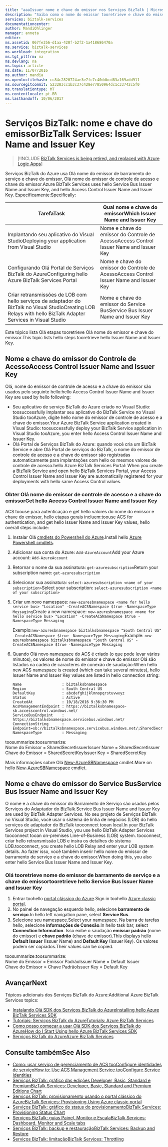 ```yaml
---
title: "aaaIssuer nome e chave do emissor nos Serviços BizTalk | Microsoft Docs"
description: "Saiba como o nome do emissor tooretrieve e chave do emissor de barramento de serviço ou controle de acesso (ACS) nos Serviços BizTalk. MABS, WABS"
services: biztalk-services
documentationcenter: 
author: MandiOhlinger
manager: anneta
editor: 
ms.assetid: 067fe356-d1aa-420f-b2f2-1a418686470a
ms.service: biztalk-services
ms.workload: integration
ms.tgt_pltfrm: na
ms.devlang: na
ms.topic: article
ms.date: 11/07/2016
ms.author: mandia
ms.openlocfilehash: cc84c2820724ae3e7fc7c40ddbcd83a169add911
ms.sourcegitcommit: 523283cc1b3c37c428e77850964dc1c33742c5f0
ms.translationtype: MT
ms.contentlocale: pt-BR
ms.lasthandoff: 10/06/2017
---
```

# <a name="biztalk-services-issuer-name-and-issuer-key"></a><span data-ttu-id="ca4d6-104">Serviços BizTalk: nome e chave do emissor</span><span class="sxs-lookup"><span data-stu-id="ca4d6-104">BizTalk Services: Issuer Name and Issuer Key</span></span>

> [!INCLUDE [BizTalk Services is being retired, and replaced with Azure Logic Apps](../../includes/biztalk-services-retirement.md)]

<span data-ttu-id="ca4d6-105">Serviços BizTalk do Azure usa Olá nome do emissor de barramento de serviço e chave do emissor, Olá nome do emissor de controle de acesso e chave do emissor.</span><span class="sxs-lookup"><span data-stu-id="ca4d6-105">Azure BizTalk Services uses hello Service Bus Issuer Name and Issuer Key, and hello Access Control Issuer Name and Issuer Key.</span></span> <span data-ttu-id="ca4d6-106">Especificamente:</span><span class="sxs-lookup"><span data-stu-id="ca4d6-106">Specifically:</span></span>

| <span data-ttu-id="ca4d6-107">Tarefa</span><span class="sxs-lookup"><span data-stu-id="ca4d6-107">Task</span></span> | <span data-ttu-id="ca4d6-108">Qual nome e chave do emissor</span><span class="sxs-lookup"><span data-stu-id="ca4d6-108">Which Issuer Name and Issuer Key</span></span> |
| --- | --- |
| <span data-ttu-id="ca4d6-109">Implantando seu aplicativo do Visual Studio</span><span class="sxs-lookup"><span data-stu-id="ca4d6-109">Deploying your application from Visual Studio</span></span> |<span data-ttu-id="ca4d6-110">Nome e chave do emissor do Controle de Acesso</span><span class="sxs-lookup"><span data-stu-id="ca4d6-110">Access Control Issuer Name and Issuer Key</span></span> |
| <span data-ttu-id="ca4d6-111">Configurando Olá Portal de Serviços BizTalk do Azure</span><span class="sxs-lookup"><span data-stu-id="ca4d6-111">Configuring hello Azure BizTalk Services Portal</span></span> |<span data-ttu-id="ca4d6-112">Nome e chave do emissor do Controle de Acesso</span><span class="sxs-lookup"><span data-stu-id="ca4d6-112">Access Control Issuer Name and Issuer Key</span></span> |
| <span data-ttu-id="ca4d6-113">Criar retransmissões de LOB com hello serviços de adaptador do BizTalk no Visual Studio</span><span class="sxs-lookup"><span data-stu-id="ca4d6-113">Creating LOB Relays with hello BizTalk Adapter Services in Visual Studio</span></span> |<span data-ttu-id="ca4d6-114">Nome e chave do emissor do Service Bus</span><span class="sxs-lookup"><span data-stu-id="ca4d6-114">Service Bus Issuer Name and Issuer Key</span></span> |

<span data-ttu-id="ca4d6-115">Este tópico lista Olá etapas tooretrieve Olá nome do emissor e chave do emissor.</span><span class="sxs-lookup"><span data-stu-id="ca4d6-115">This topic lists hello steps tooretrieve hello Issuer Name and Issuer Key.</span></span> 

## <a name="access-control-issuer-name-and-issuer-key"></a><span data-ttu-id="ca4d6-116">Nome e chave do emissor do Controle de Acesso</span><span class="sxs-lookup"><span data-stu-id="ca4d6-116">Access Control Issuer Name and Issuer Key</span></span>
<span data-ttu-id="ca4d6-117">Olá, nome do emissor de controle de acesso e a chave do emissor são usados pelo seguinte hello:</span><span class="sxs-lookup"><span data-stu-id="ca4d6-117">hello Access Control Issuer Name and Issuer Key are used by hello following:</span></span>

* <span data-ttu-id="ca4d6-118">Seu aplicativo de serviço BizTalk do Azure criado no Visual Studio: toosuccessfully implantar seu aplicativo do BizTalk Service no Visual Studio tooAzure, digite hello nome do emissor de controle de acesso e a chave do emissor.</span><span class="sxs-lookup"><span data-stu-id="ca4d6-118">Your Azure BizTalk Service application created in Visual Studio: toosuccessfully deploy your BizTalk Service application in Visual Studio tooAzure, you enter hello Access Control Issuer Name and Issuer Key.</span></span> 
* <span data-ttu-id="ca4d6-119">Olá Portal de Serviços BizTalk do Azure: quando você cria um BizTalk Service e abre Olá Portal de serviços do BizTalk, o nome do emissor de controle de acesso e a chave do emissor são registradas automaticamente para implantações com hello os mesmos valores de controle de acesso.</span><span class="sxs-lookup"><span data-stu-id="ca4d6-119">hello Azure BizTalk Services  Portal: When you create a BizTalk Service and open hello BizTalk Services Portal, your Access Control Issuer Name and Issuer Key are automatically registered for your deployments with hello same Access Control values.</span></span>

### <a name="get-hello-access-control-issuer-name-and-issuer-key"></a><span data-ttu-id="ca4d6-120">Obter Olá nome do emissor de controle de acesso e a chave do emissor</span><span class="sxs-lookup"><span data-stu-id="ca4d6-120">Get hello Access Control Issuer Name and Issuer Key</span></span>

<span data-ttu-id="ca4d6-121">ACS toouse para autenticação e get hello valores do nome do emissor e chave do emissor, hello etapas gerais incluem:</span><span class="sxs-lookup"><span data-stu-id="ca4d6-121">toouse ACS for authentication, and get hello Issuer Name and Issuer Key values, hello overall steps include:</span></span>

1. <span data-ttu-id="ca4d6-122">Instalar Olá [cmdlets do Powershell do Azure](https://azure.microsoft.com/documentation/articles/powershell-install-configure/).</span><span class="sxs-lookup"><span data-stu-id="ca4d6-122">Install hello [Azure Powershell cmdlets](https://azure.microsoft.com/documentation/articles/powershell-install-configure/).</span></span>
2. <span data-ttu-id="ca4d6-123">Adicionar sua conta do Azure: `Add-AzureAccount`</span><span class="sxs-lookup"><span data-stu-id="ca4d6-123">Add your Azure account: `Add-AzureAccount`</span></span>
3. <span data-ttu-id="ca4d6-124">Retornar o nome da sua assinatura: `get-azuresubscription`</span><span class="sxs-lookup"><span data-stu-id="ca4d6-124">Return your subscription name: `get-azuresubscription`</span></span>
4. <span data-ttu-id="ca4d6-125">Selecionar sua assinatura: `select-azuresubscription <name of your subscription>`</span><span class="sxs-lookup"><span data-stu-id="ca4d6-125">Select your subscription: `select-azuresubscription <name of your subscription>`</span></span> 
5. <span data-ttu-id="ca4d6-126">Criar um novo namespace: `new-azuresbnamespace <name for hello service bus> "Location" -CreateACSNamespace $true -NamespaceType Messaging`</span><span class="sxs-lookup"><span data-stu-id="ca4d6-126">Create a new namespace: `new-azuresbnamespace <name for hello service bus> "Location" -CreateACSNamespace $true -NamespaceType Messaging`</span></span>

    <span data-ttu-id="ca4d6-127">Exemplo:`new-azuresbnamespace biztalksbnamespace "South Central US" -CreateACSNamespace $true -NamespaceType Messaging`</span><span class="sxs-lookup"><span data-stu-id="ca4d6-127">Example:    `new-azuresbnamespace biztalksbnamespace "South Central US" -CreateACSNamespace $true -NamespaceType Messaging`</span></span>
      
5. <span data-ttu-id="ca4d6-128">Quando Olá novo namespace do ACS é criado (o que pode levar vários minutos), os valores de nome do emissor e chave do emissor Olá são listados na cadeia de caracteres de conexão de saudação:</span><span class="sxs-lookup"><span data-stu-id="ca4d6-128">When hello new ACS namespace is created (which can take several minutes), hello Issuer Name and Issuer Key values are listed in hello connection string:</span></span> 

    ```
    Name                  : biztalksbnamespace
    Region                : South Central US
    DefaultKey            : abcdefghijklmnopqrstuvwxyz
    Status                : Active
    CreatedAt             : 10/18/2016 9:36:30 PM
    AcsManagementEndpoint : https://biztalksbnamespace-sb.accesscontrol.windows.net/
    ServiceBusEndpoint    : https://biztalksbnamespace.servicebus.windows.net/
    ConnectionString      : Endpoint=sb://biztalksbnamespace.servicebus.windows.net/;SharedSecretIssuer=owner;SharedSecretValue=abcdefghijklmnopqrstuvwxyz
    NamespaceType         : Messaging
    ```

<span data-ttu-id="ca4d6-129">toosummarize:</span><span class="sxs-lookup"><span data-stu-id="ca4d6-129">toosummarize:</span></span>  
<span data-ttu-id="ca4d6-130">Nome do Emissor = SharedSecretIssuer</span><span class="sxs-lookup"><span data-stu-id="ca4d6-130">Issuer Name = SharedSecretIssuer</span></span>  
<span data-ttu-id="ca4d6-131">Chave do Emissor = SharedSecretKey</span><span class="sxs-lookup"><span data-stu-id="ca4d6-131">Issuer Key = SharedSecretKey</span></span>

<span data-ttu-id="ca4d6-132">Mais informações sobre Olá [New-AzureSBNamespace](https://msdn.microsoft.com/library/dn495165.aspx) cmdlet.</span><span class="sxs-lookup"><span data-stu-id="ca4d6-132">More on hello [New-AzureSBNamespace](https://msdn.microsoft.com/library/dn495165.aspx) cmdlet.</span></span> 

## <a name="service-bus-issuer-name-and-issuer-key"></a><span data-ttu-id="ca4d6-133">Nome e chave do emissor do Service Bus</span><span class="sxs-lookup"><span data-stu-id="ca4d6-133">Service Bus Issuer Name and Issuer Key</span></span>
<span data-ttu-id="ca4d6-134">O nome e a chave do emissor do Barramento de Serviço são usados pelos Serviços do Adaptador do BizTalk.</span><span class="sxs-lookup"><span data-stu-id="ca4d6-134">Service Bus Issuer Name and Issuer Key are used by BizTalk Adapter Services.</span></span> <span data-ttu-id="ca4d6-135">No seu projeto de Serviços BizTalk no Visual Studio, você usar o sistema de linha de negócios (LOB) do hello serviços de adaptador do BizTalk tooconnect tooan local.</span><span class="sxs-lookup"><span data-stu-id="ca4d6-135">In your BizTalk Services project in Visual Studio, you use hello BizTalk Adapter Services tooconnect tooan on-premises Line-of-Business (LOB) system.</span></span> <span data-ttu-id="ca4d6-136">tooconnect, criar hello retransmissão LOB e insira os detalhes do sistema LOB.</span><span class="sxs-lookup"><span data-stu-id="ca4d6-136">tooconnect, you create hello LOB Relay and enter your LOB system details.</span></span> <span data-ttu-id="ca4d6-137">Ao fazer isso, você também inserir hello nome do emissor de barramento de serviço e a chave do emissor.</span><span class="sxs-lookup"><span data-stu-id="ca4d6-137">When doing this, you also enter hello Service Bus Issuer Name and Issuer Key.</span></span>

### <a name="tooretrieve-hello-service-bus-issuer-name-and-issuer-key"></a><span data-ttu-id="ca4d6-138">Olá tooretrieve nome do emissor de barramento de serviço e a chave do emissor</span><span class="sxs-lookup"><span data-stu-id="ca4d6-138">tooretrieve hello Service Bus Issuer Name and Issuer Key</span></span>
1. <span data-ttu-id="ca4d6-139">Entrar toohello [portal clássico do Azure](http://go.microsoft.com/fwlink/p/?LinkID=213885).</span><span class="sxs-lookup"><span data-stu-id="ca4d6-139">Sign in toohello [Azure classic portal](http://go.microsoft.com/fwlink/p/?LinkID=213885).</span></span>
2. <span data-ttu-id="ca4d6-140">No painel de navegação esquerdo hello, selecione **barramento de serviço**.</span><span class="sxs-lookup"><span data-stu-id="ca4d6-140">In hello left navigation pane, select **Service Bus**.</span></span>
3. <span data-ttu-id="ca4d6-141">Selecione seu namespace.</span><span class="sxs-lookup"><span data-stu-id="ca4d6-141">Select your namespace.</span></span> <span data-ttu-id="ca4d6-142">Na barra de tarefas hello, selecione **informações de Conexão**.</span><span class="sxs-lookup"><span data-stu-id="ca4d6-142">In hello task bar, select **Connection Information**.</span></span> <span data-ttu-id="ca4d6-143">Isso exibe o saudação **emissor padrão** (nome do emissor) e **chave padrão** (chave de emissor).</span><span class="sxs-lookup"><span data-stu-id="ca4d6-143">This displays hello **Default Issuer** (Issuer Name) and **Default Key** (Issuer Key).</span></span> <span data-ttu-id="ca4d6-144">Os valores podem ser copiados.</span><span class="sxs-lookup"><span data-stu-id="ca4d6-144">Their values can be copied.</span></span>  

<span data-ttu-id="ca4d6-145">toosummarize:</span><span class="sxs-lookup"><span data-stu-id="ca4d6-145">toosummarize:</span></span>  
<span data-ttu-id="ca4d6-146">Nome do Emissor = Emissor Padrão</span><span class="sxs-lookup"><span data-stu-id="ca4d6-146">Issuer Name = Default Issuer</span></span>  
<span data-ttu-id="ca4d6-147">Chave do Emissor = Chave Padrão</span><span class="sxs-lookup"><span data-stu-id="ca4d6-147">Issuer Key = Default Key</span></span>

## <a name="next"></a><span data-ttu-id="ca4d6-148">Avançar</span><span class="sxs-lookup"><span data-stu-id="ca4d6-148">Next</span></span>
<span data-ttu-id="ca4d6-149">Tópicos adicionais dos Serviços BizTalk do Azure:</span><span class="sxs-lookup"><span data-stu-id="ca4d6-149">Additional Azure BizTalk Services topics:</span></span>

* [<span data-ttu-id="ca4d6-150">Instalando Olá SDK dos Serviços BizTalk do Azure</span><span class="sxs-lookup"><span data-stu-id="ca4d6-150">Installing hello Azure BizTalk Services SDK</span></span>](http://go.microsoft.com/fwlink/p/?LinkID=241589)<br/>
* [<span data-ttu-id="ca4d6-151">Tutoriais: Serviços BizTalk do Azure</span><span class="sxs-lookup"><span data-stu-id="ca4d6-151">Tutorials: Azure BizTalk Services</span></span>](http://go.microsoft.com/fwlink/p/?LinkID=236944)<br/>
* [<span data-ttu-id="ca4d6-152">Como posso começar a usar Olá SDK dos Serviços BizTalk do Azure</span><span class="sxs-lookup"><span data-stu-id="ca4d6-152">How do I Start Using hello Azure BizTalk Services SDK</span></span>](http://go.microsoft.com/fwlink/p/?LinkID=302335)<br/>
* [<span data-ttu-id="ca4d6-153">Serviços BizTalk do Azure</span><span class="sxs-lookup"><span data-stu-id="ca4d6-153">Azure BizTalk Services</span></span>](http://go.microsoft.com/fwlink/p/?LinkID=303664)<br/>

## <a name="see-also"></a><span data-ttu-id="ca4d6-154">Consulte também</span><span class="sxs-lookup"><span data-stu-id="ca4d6-154">See Also</span></span>
* [<span data-ttu-id="ca4d6-155">Como: usar serviço de gerenciamento de ACS tooConfigure identidades de serviço</span><span class="sxs-lookup"><span data-stu-id="ca4d6-155">How to: Use ACS Management Service tooConfigure Service Identities</span></span>](http://go.microsoft.com/fwlink/p/?LinkID=303942)<br/>
* [<span data-ttu-id="ca4d6-156">Serviços BizTalk: gráfico das edições Developer, Basic, Standard e Premium</span><span class="sxs-lookup"><span data-stu-id="ca4d6-156">BizTalk Services: Developer, Basic, Standard and Premium Editions Chart</span></span>](http://go.microsoft.com/fwlink/p/?LinkID=302279)<br/>
* [<span data-ttu-id="ca4d6-157">Serviços BizTalk: provisionamento usando o portal clássico do Azure</span><span class="sxs-lookup"><span data-stu-id="ca4d6-157">BizTalk Services: Provisioning Using Azure classic portal</span></span>](http://go.microsoft.com/fwlink/p/?LinkID=302280)<br/>
* [<span data-ttu-id="ca4d6-158">Serviços BizTalk: gráfico do status do provisionamento</span><span class="sxs-lookup"><span data-stu-id="ca4d6-158">BizTalk Services: Provisioning Status Chart</span></span>](http://go.microsoft.com/fwlink/p/?LinkID=329870)<br/>
* [<span data-ttu-id="ca4d6-159">Serviços BizTalk: guias Painel, Monitor e Escala</span><span class="sxs-lookup"><span data-stu-id="ca4d6-159">BizTalk Services: Dashboard, Monitor and Scale tabs</span></span>](http://go.microsoft.com/fwlink/p/?LinkID=302281)<br/>
* [<span data-ttu-id="ca4d6-160">Serviços BizTalk: backup e restauração</span><span class="sxs-lookup"><span data-stu-id="ca4d6-160">BizTalk Services: Backup and Restore</span></span>](http://go.microsoft.com/fwlink/p/?LinkID=329873)<br/>
* [<span data-ttu-id="ca4d6-161">Serviços BizTalk: limitação</span><span class="sxs-lookup"><span data-stu-id="ca4d6-161">BizTalk Services: Throttling</span></span>](http://go.microsoft.com/fwlink/p/?LinkID=302282)<br/>

